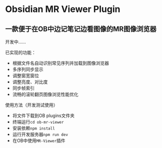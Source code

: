 # Obsidian MR Viewer Plugin
## 一款便于在OB中边记笔记边看图像的MR图像浏览器

开发中……

已实现的功能：
- 根据文件名自动识别常见序列并加载到图像浏览器
- 多序列同步显示
- 调整窗宽窗位
- 调整亮度、对比度
- 同步帧索引
- 流畅的滚轮翻页图像浏览性能优化

使用方法（开发测试使用）
- 将文件下载到OB plugins文件夹
- 终端运行`cd ob-mr-viewer`
- 安装依赖`npm install`
- 运行开发服务器`npm run dev`
- 在OB中使用`MR-Viewer`插件

